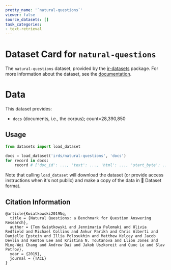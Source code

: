 ```yaml
---
pretty_name: '`natural-questions`'
viewer: false
source_datasets: []
task_categories:
- text-retrieval
---
```


# Dataset Card for `natural-questions`

The `natural-questions` dataset, provided by the [ir-datasets](https://ir-datasets.com/) package.
For more information about the dataset, see the [documentation](https://ir-datasets.com/natural-questions#natural-questions).

# Data

This dataset provides:
 - `docs` (documents, i.e., the corpus); count=28,390,850


## Usage

```python
from datasets import load_dataset

docs = load_dataset('irds/natural-questions', 'docs')
for record in docs:
    record # {'doc_id': ..., 'text': ..., 'html': ..., 'start_byte': ..., 'end_byte': ..., 'start_token': ..., 'end_token': ..., 'document_title': ..., 'document_url': ..., 'parent_doc_id': ...}

```

Note that calling `load_dataset` will download the dataset (or provide access instructions when it's not public) and make a copy of the
data in 🤗 Dataset format.

## Citation Information

```
@article{Kwiatkowski2019Nq,
  title = {Natural Questions: a Benchmark for Question Answering Research},
  author = {Tom Kwiatkowski and Jennimaria Palomaki and Olivia Redfield and Michael Collins and Ankur Parikh and Chris Alberti and Danielle Epstein and Illia Polosukhin and Matthew Kelcey and Jacob Devlin and Kenton Lee and Kristina N. Toutanova and Llion Jones and Ming-Wei Chang and Andrew Dai and Jakob Uszkoreit and Quoc Le and Slav Petrov},
  year = {2019},
  journal = {TACL}
}
```

